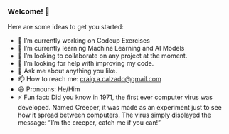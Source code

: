 ### Welcome! 👋

Here are some ideas to get you started:

- 🔭 I’m currently working on Codeup Exercises
- 🌱 I’m currently learning Machine Learning and AI Models
- 👯 I’m looking to collaborate on any project at the moment.
- 🤔 I’m looking for help with improving my code.
- 💬 Ask me about anything you like.
- 📫 How to reach me: craig.a.calzado@gmail.com
- 😄 Pronouns: He/Him
- ⚡ Fun fact: Did you know in 1971, the first ever computer virus was developed. Named Creeper, it was made as an experiment just to see how it spread between computers. The virus simply displayed the message: “I’m the creeper, catch me if you can!”
